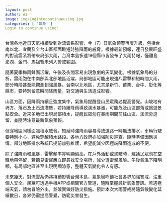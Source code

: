 ```yaml
---
layout: post
author: AI
image: img/Logintocontinueusing.jpg
categories: [ '氣象' ]
Login to continue using"
---
```

台灣各地近日天氣持續受到對流雲系影響，今（7）日氣象預警再度升級，包括台南以北、宜蘭及全台山區都面臨短時強降雨的威脅。根據最新預報，連日發展旺盛的對流雲系將帶來局部大雨，台灣本島多達19個縣市皆發布了大雨特報，僅離島澎湖、金門、馬祖暫未列入警戒範圍。

隨著夏季梅雨鋒面活躍，午後及夜間容易出現急劇的天氣變化。根據氣象局的分析，雷雨胞在中南部與北部地區活躍，局部地區可能出現強烈雷擊和短時間大雨，部分時段甚至能觀測到強風暴。台南以北地區，尤其是新竹、苗栗、台中、彰化等縣市，要特別留意瞬間降雨量，對交通與生活造成影響。

山區方面，因降雨持續且強度集中，氣象局提醒登山民眾務必提高警覺。山坡地有坍方、落石及土石流潛勢，若持續降雨導致溪水暴漲，可能危及山區部落或旅遊景點安全。近來多地已出現局部積水，提醒民眾勿在暴雨期間前往山區、溪流旁逗留，並隨時注意最新氣象預報。

低窪地區同樣面臨積水威脅。短延時強降雨容易導致道路一時無法排水，車輛行駛要特別小心，避免穿越積水路段。各地方政府亦加強防災巡查，隨時準備因應災情。部分地區排水系統已提前加強維護，希望能減少因極端降雨造成的不便。

除了強降雨和風暴，雷擊頻率亦明顯偏高。在戶外活動或駕駛時，建議民眾勿在空曠地帶停留，若聽見雷聲應立即尋找安全場所，減少遭雷擊風險。午後氣溫下降明顯，有局部地區甚至出現明顯涼意，整體天氣變化令人有感。

未來幾天，對流雲系仍將持續影響台灣本島，氣象局呼籲社會各界加強警戒，注重個人安全。民眾可透過手機APP或相關官方管道，隨時掌握最新氣象警訊。若遇極端天氣，請勿冒險外出，並確實做好防災措施。預計本次大雨警戒將隨氣候變化延續數日，各界仍需提高警覺，防範災害發生。